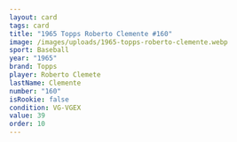 ```yaml
---
layout: card
tags: card
title: "1965 Topps Roberto Clemente #160"
image: /images/uploads/1965-topps-roberto-clemente.webp
sport: Baseball
year: "1965"
brand: Topps
player: Roberto Clemete
lastName: Clemente
number: "160"
isRookie: false
condition: VG-VGEX
value: 39
order: 10
---
```

